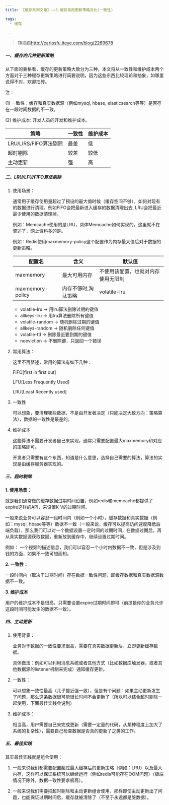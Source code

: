 ```yaml
---
title: 【缓存系列文章】——3.缓存常用更新策略对比(一致性) 

tags:
  - 缓存

---
```


> 转摘自<http://carlosfu.iteye.com/blog/2269678>

##### 一、缓存的几种更新策略

从下面的表格看，缓存的更新策略大致分为三种，本文将从一致性和维护成本两个方面对于三种缓存更新策略进行简要说明，因为这些东西比较理论和抽象，如哪里说得不对，欢迎拍砖。

注：

  (1) 一致性：缓存和真实数据源（例如mysql, hbase, elasticsearch等等）是否存在一段时间数据的不一致。

  (2) 维护成本: 开发人员的开发和维护成本。

| 策略                  | 一致性 | 维护成本 |
| --------------------- | ------ | -------- |
| LRU/LIRS/FIFO算法剔除 | 最差   | 低       |
| 超时剔除              | 较差   | 较低     |
| 主动更新              | 强     | 高       |

 

##### 二、LRU/LFU/FIFO算法剔除

1. 使用场景：

   通常用于缓存使用量超过了预设的最大值时候（缓存空间不够），如何对现有的数据进行清理。例如FIFO会把最新进入缓存的数据清理出去, LRU会把最近最少使用的数据清理掉。

   例如：Memcache使用的是LRU，具体Memcache如何实现的，这里就不在赘述了，网上资料多的是。

   例如：Redis使用maxmemory-policy这个配置作为内存最大值后对于数据的更新策略。

   | 配置名           | 含义                | 默认值                             |
   | ---------------- | ------------------- | ---------------------------------- |
   | maxmemory        | 最大可用内存        | 不使用该配置，也就对内存使用无限制 |
   | maxmemory-policy | 内存不够时,淘汰策略 | volatile-lru                       |

   - volatile-lru -> 用lru算法删除过期的键值
   - allkeys-lru -> 用lru算法删除所有键值
   - volatile-random -> 随机删除过期的键值
   - allkeys-random -> 随机删除任何键值
   - volatile-ttl -> 删除最近要到期的键值
   - noeviction -> 不删除键，只返回一个错误

2. 常用算法：

   这里不再赘述，常用的算法有如下几种：

   FIFO[first in first out] 

   LFU[Less Frequently Used] 

   LRU[Least Recently used] 

3. 一致性

   可以想象，要清理哪些数据，不是由开发者决定（只能决定大致方向：策略算法），数据的一致性是最差的。

4. 维护成本

   这些算法不需要开发者自己来实现，通常只需要配置最大maxmemory和对应的策略即可。

   开发者只需要有这个东西，知道是什么意思，选择自己需要的算法，算法的实现是由缓存服务器实现的。



##### 三、超时剔除

**1. 使用场景：**

   就是我们通常做的缓存数据过期时间设置，例如redis和memcache都提供了expire这样的API，来设置K-V的过期时间。

   一般来说业务可以容忍一段时间内（例如一个小时），缓存数据和真实数据（例如：mysql, hbase等等）数据不一致（一般来说，缓存可以提高访问速度降低后端负载），那么我们可以对一个数据设置一定时间的过期时间，在数据过期后，再从真实数据源获取数据，重新放到缓存中，继续设置过期时间。

   例如： 一个视频的描述信息，我们可以容忍一个小时内数据不一致，但是涉及到钱的方面，如果不一致可想而知。

   

**2. 一致性：**

   一段时间内（取决于过期时间）存在数据一致性问题，即缓存数据和真实数据源数据不一致。

 


**3. 维护成本**

   用户的维护成本不是很高，只需要设置expire过期时间即可（前提是你的业务允许这段时间可能发生的数据不一致）。

 

##### 四、主动更新

1. 使用背景：

   业务对于数据的一致性要求很高，需要在真实数据更新后，立即更新缓存数据。

   具体做法：例如可以利用消息系统或者其他方式（比如数据库触发器，或者其他数据源的listener机制来完成）通知缓存更新。

2. 一致性：

   可以想象一致性最高（几乎接近强一致），但是有个问题：如果主动更新发生了问题，那么这条数据很可能很长时间不会更新了（所以可以结合超时剔除一起使用，下面最佳实践会说到）

3. 维护成本：

   相当高，用户需要自己来完成更新（需要一定量的代码，从某种程度上加大了系统的复杂性），需要自己检查数据是否真的更新了之类的工作。

 

##### 五、最佳实践

其实最佳实践就是组合使用：

1. 一般来说我们都需要配置超过最大缓存后的更新策略（例如：LRU）以及最大内存，这样可以保证系统可以继续运行（例如redis可能存在OOM问题）（极端情况下除外，数据一致性要求极高）。

2. 一般来说我们需要把超时剔除和主动更新组合使用，那样即使主动更新出了问题，也能保证过期时间后，缓存就被清除了（不至于永远都是脏数据）。